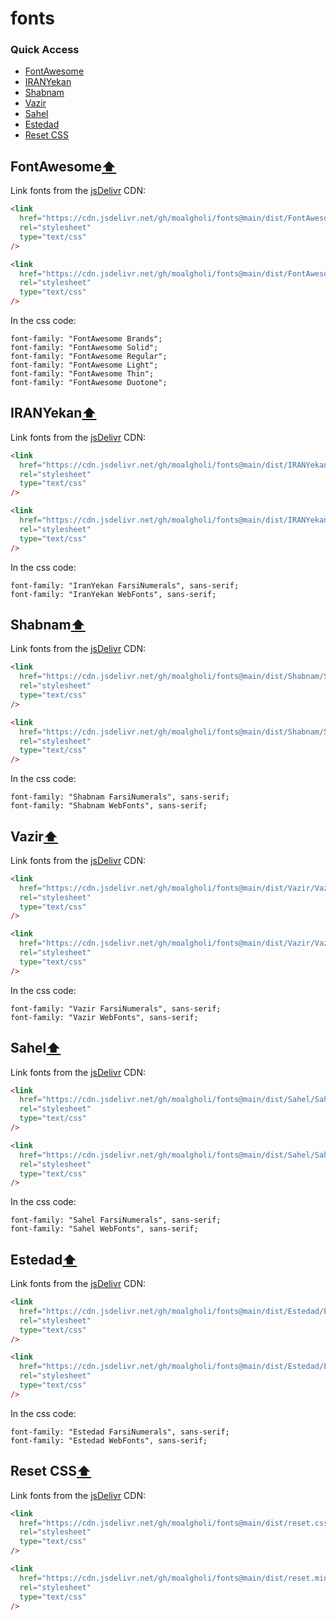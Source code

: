 # fonts

### Quick Access

- [FontAwesome](#FontAwesome)
- [IRANYekan](#IRANYekan)
- [Shabnam](#Shabnam)
- [Vazir](#Vazir)
- [Sahel](#Sahel)
- [Estedad](#Estedad)
- [Reset CSS](#Reset-CSS)

## FontAwesome[⬆](#quick-access)

Link fonts from the [jsDelivr](https://www.jsdelivr.com/) CDN:

```html
<link
  href="https://cdn.jsdelivr.net/gh/moalgholi/fonts@main/dist/FontAwesome/FontAwesome.css"
  rel="stylesheet"
  type="text/css"
/>
```

```html
<link
  href="https://cdn.jsdelivr.net/gh/moalgholi/fonts@main/dist/FontAwesome/FontAwesome.min.css"
  rel="stylesheet"
  type="text/css"
/>
```

In the css code:

```
font-family: "FontAwesome Brands";
font-family: "FontAwesome Solid";
font-family: "FontAwesome Regular";
font-family: "FontAwesome Light";
font-family: "FontAwesome Thin";
font-family: "FontAwesome Duotone";
```

## IRANYekan[⬆](#quick-access)

Link fonts from the [jsDelivr](https://www.jsdelivr.com/) CDN:

```html
<link
  href="https://cdn.jsdelivr.net/gh/moalgholi/fonts@main/dist/IRANYekan/IRANYekan.css"
  rel="stylesheet"
  type="text/css"
/>
```

```html
<link
  href="https://cdn.jsdelivr.net/gh/moalgholi/fonts@main/dist/IRANYekan/IRANYekan.min.css"
  rel="stylesheet"
  type="text/css"
/>
```

In the css code:

```
font-family: "IranYekan FarsiNumerals", sans-serif;
font-family: "IranYekan WebFonts", sans-serif;
```

## Shabnam[⬆](#quick-access)

Link fonts from the [jsDelivr](https://www.jsdelivr.com/) CDN:

```html
<link
  href="https://cdn.jsdelivr.net/gh/moalgholi/fonts@main/dist/Shabnam/Shabnam.css"
  rel="stylesheet"
  type="text/css"
/>
```

```html
<link
  href="https://cdn.jsdelivr.net/gh/moalgholi/fonts@main/dist/Shabnam/Shabnam.min.css"
  rel="stylesheet"
  type="text/css"
/>
```

In the css code:

```
font-family: "Shabnam FarsiNumerals", sans-serif;
font-family: "Shabnam WebFonts", sans-serif;
```

## Vazir[⬆](#quick-access)

Link fonts from the [jsDelivr](https://www.jsdelivr.com/) CDN:

```html
<link
  href="https://cdn.jsdelivr.net/gh/moalgholi/fonts@main/dist/Vazir/Vazir.css"
  rel="stylesheet"
  type="text/css"
/>
```

```html
<link
  href="https://cdn.jsdelivr.net/gh/moalgholi/fonts@main/dist/Vazir/Vazir.min.css"
  rel="stylesheet"
  type="text/css"
/>
```

In the css code:

```
font-family: "Vazir FarsiNumerals", sans-serif;
font-family: "Vazir WebFonts", sans-serif;
```

## Sahel[⬆](#quick-access)

Link fonts from the [jsDelivr](https://www.jsdelivr.com/) CDN:

```html
<link
  href="https://cdn.jsdelivr.net/gh/moalgholi/fonts@main/dist/Sahel/Sahel.css"
  rel="stylesheet"
  type="text/css"
/>
```

```html
<link
  href="https://cdn.jsdelivr.net/gh/moalgholi/fonts@main/dist/Sahel/Sahel.min.css"
  rel="stylesheet"
  type="text/css"
/>
```

In the css code:

```
font-family: "Sahel FarsiNumerals", sans-serif;
font-family: "Sahel WebFonts", sans-serif;
```

## Estedad[⬆](#quick-access)

Link fonts from the [jsDelivr](https://www.jsdelivr.com/) CDN:

```html
<link
  href="https://cdn.jsdelivr.net/gh/moalgholi/fonts@main/dist/Estedad/Estedad.css"
  rel="stylesheet"
  type="text/css"
/>
```

```html
<link
  href="https://cdn.jsdelivr.net/gh/moalgholi/fonts@main/dist/Estedad/Estedad.min.css"
  rel="stylesheet"
  type="text/css"
/>
```

In the css code:

```
font-family: "Estedad FarsiNumerals", sans-serif;
font-family: "Estedad WebFonts", sans-serif;
```

## Reset CSS[⬆](#quick-access)

Link fonts from the [jsDelivr](https://www.jsdelivr.com/) CDN:

```html
<link
  href="https://cdn.jsdelivr.net/gh/moalgholi/fonts@main/dist/reset.css"
  rel="stylesheet"
  type="text/css"
/>
```

```html
<link
  href="https://cdn.jsdelivr.net/gh/moalgholi/fonts@main/dist/reset.min.css"
  rel="stylesheet"
  type="text/css"
/>
```
